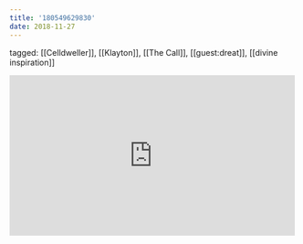 ```yaml
---
title: '180549629830'
date: 2018-11-27
---
```

tagged: [[Celldweller]], [[Klayton]], [[The Call]], [[guest:dreat]], [[divine inspiration]]
<iframe allow="accelerometer; autoplay; clipboard-write; encrypted-media; gyroscope; picture-in-picture" allowfullscreen="" frameborder="0" height="281" id="youtube_iframe" src="https://www.youtube.com/embed/giTZEOWMiL4?feature=oembed&amp;enablejsapi=1&amp;origin=https://safe.txmblr.com&amp;wmode=opaque" width="500"></iframe>